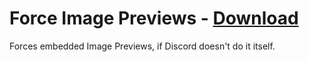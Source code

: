 # Force Image Previews - [Download](https://betterdiscord.net/ghdl?url=https://raw.githubusercontent.com/mwittrien/BetterDiscordAddons/master/Plugins/ForceImagePreviews/ForceImagePreviews.plugin.js)

Forces embedded Image Previews, if Discord doesn't do it itself.
